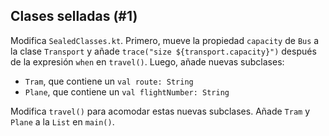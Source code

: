 ## Clases selladas (#1)

Modifica `SealedClasses.kt`. Primero, mueve la propiedad `capacity` de `Bus` a la clase `Transport` y añade `trace("size ${transport.capacity}")` después de la expresión `when` en `travel()`. Luego, añade nuevas subclases:

- `Tram`, que contiene un `val route: String`
- `Plane`, que contiene un `val flightNumber: String`

Modifica `travel()` para acomodar estas nuevas subclases. Añade `Tram` y `Plane` a la `List` en `main()`.
